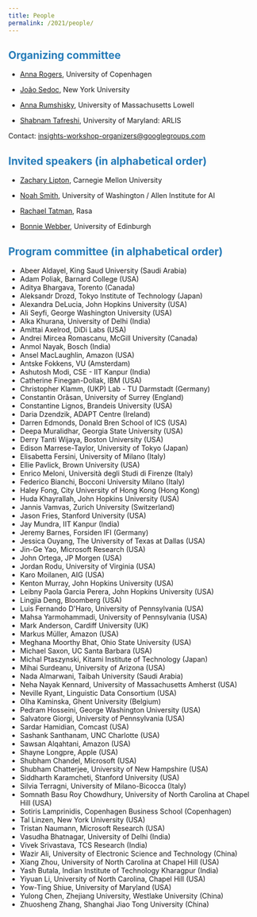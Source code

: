 ```yaml
---
title: People
permalink: /2021/people/
---
```


## <span style="color:#267CB9"> Organizing committee</span>

* [Anna Rogers](http://www.annargrs.github.io/), University of Copenhagen

* [João Sedoc](https://www.stern.nyu.edu/faculty/bio/joao-sedoc), New York University

* [Anna Rumshisky](http://www.cs.uml.edu/~arum/), University of Massachusetts Lowell

* [Shabnam Tafreshi](https://www.linkedin.com/in/shabnamtafreshi), University of Maryland: ARLIS

Contact: [insights-workshop-organizers@googlegroups.com](mailto:insights-workshop-organizers@googlegroups.com)

## <span style="color:#267CB9"> Invited speakers (in alphabetical order) </span>

* [Zachary Lipton](http://zacklipton.com/), Carnegie Mellon University

* [Noah Smith](https://homes.cs.washington.edu/~nasmith/), University of Washington / Allen Institute for AI

* [Rachael Tatman](http://www.rctatman.com/), Rasa

* [Bonnie Webber](https://homepages.inf.ed.ac.uk/bonnie/), University of Edinburgh

## <span style="color:#267CB9"> Program committee (in alphabetical order) </span>
  
* Abeer Aldayel, King Saud University (Saudi Arabia)
* Adam Poliak, Barnard College (USA)
* Aditya Bhargava, Torento (Canada)
* Aleksandr Drozd, Tokyo Institute of Technology (Japan)
* Alexandra DeLucia, John Hopkins University (USA)
* Ali Seyfi, George Washington University (USA)
* Alka Khurana, University of Delhi (India)
* Amittai Axelrod, DiDi Labs (USA)
* Andrei Mircea Romascanu, McGill University (Canada)
* Anmol Nayak, Bosch (India)
* Ansel MacLaughlin, Amazon (USA)
* Antske Fokkens, VU (Amsterdam)
* Ashutosh Modi, CSE - IIT Kanpur (India)
* Catherine Finegan-Dollak, IBM (USA)
* Christopher Klamm, (UKP) Lab - TU Darmstadt (Germany)
* Constantin Orăsan, University of Surrey (England)
* Constantine Lignos, Brandeis University (USA)
* Daria Dzendzik, ADAPT Centre (Ireland)
* Darren Edmonds, Donald Bren School of ICS (USA)
* Deepa Muralidhar, Georgia State University (USA)
* Derry Tanti Wijaya, Boston University (USA)
* Edison Marrese-Taylor, University of Tokyo (Japan)
* Elisabetta Fersini, University of Milano (Italy)
* Ellie Pavlick, Brown University (USA)
* Enrico Meloni, Università degli Studi di Firenze (Italy)
* Federico Bianchi, Bocconi University Milano (Italy)
* Haley Fong, City University of Hong Kong (Hong Kong)
* Huda Khayrallah, John Hopkins University (USA)
* Jannis Vamvas, Zurich University (Switzerland)
* Jason Fries, Stanford University (USA)
* Jay Mundra, IIT Kanpur (India)
* Jeremy Barnes, Forsiden IFI (Germany)
* Jessica Ouyang, The University of Texas at Dallas (USA)
* Jin-Ge Yao, Microsoft Research (USA)
* John Ortega, JP Morgen (USA)
* Jordan Rodu, University of Virginia (USA)
* Karo Moilanen, AIG (USA)
* Kenton Murray,  John Hopkins University (USA)
* Leibny Paola Garcia Perera, John Hopkins University (USA)
* Lingjia Deng, Bloomberg (USA)
* Luis Fernando D'Haro, University of Pennsylvania (USA)
* Mahsa Yarmohammadi, University of Pennsylvania (USA)
* Mark Anderson, Cardiff University (UK)
* Markus Müller, Amazon (USA)
* Meghana Moorthy Bhat, Ohio State University (USA)
* Michael Saxon, UC Santa Barbara (USA)
* Michal Ptaszynski, Kitami Institute of Technology (Japan)
* Mihai Surdeanu, University of Arizona (USA)
* Nada Almarwani, Taibah University (Saudi Arabia)
* Neha Nayak Kennard, University of Massachusetts Amherst (USA)
* Neville Ryant, Linguistic Data Consortium (USA)
* Olha Kaminska, Ghent University (Belgium)
* Pedram Hosseini, George Washington University (USA)
* Salvatore Giorgi, University of Pennsylvania (USA)
* Sardar Hamidian, Comcast (USA)
* Sashank Santhanam, UNC Charlotte (USA)
* Sawsan Alqahtani, Amazon (USA)
* Shayne Longpre, Apple (USA)
* Shubham Chandel, Microsoft (USA)
* Shubham Chatterjee, University of New Hampshire (USA)
* Siddharth Karamcheti, Stanford University (USA)
* Silvia Terragni, University of Milano-Bicocca (Italy)
* Somnath Basu Roy Chowdhury, University of North Carolina at Chapel Hill (USA)
* Sotiris Lamprinidis, Copenhagen Business School (Copenhagen)
* Tal Linzen, New York University (USA)
* Tristan Naumann, Microsoft Research (USA)
* Vasudha Bhatnagar, University of Delhi (India)
* Vivek Srivastava, TCS Research (India)
* Wazir Ali, University of Electronic Science and Technology (China)
* Xiang Zhou, University of North Carolina at Chapel Hill (USA)
* Yash Butala, Indian Institute of Technology Kharagpur (India)
* Yiyuan Li, University of North Carolina, Chapel Hill (USA)
* Yow-Ting Shiue, University of Maryland (USA)
* Yulong Chen, Zhejiang University, Westlake University (China)
* Zhuosheng Zhang, Shanghai Jiao Tong University (China)
